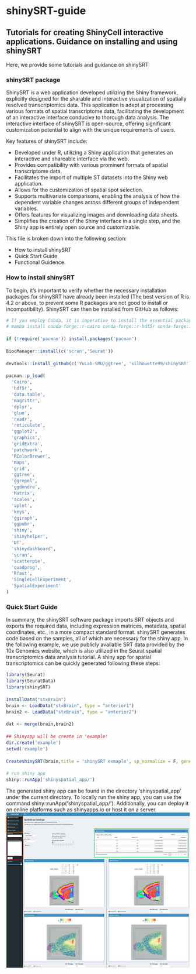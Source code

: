 # shinySRT-guide

## Tutorials for creating ShinyCell interactive applications. Guidance on installing and using shinySRT
Here, we provide some tutorials and guidance on shinySRT:
### shinySRT package
ShinySRT is a web application developed utilizing the Shiny framework, explicitly designed for the sharable and interactive visualization of spatially resolved transcriptomics data. This application is adept at processing various formats of spatial transcriptome data, facilitating the development of an interactive interface conducive to thorough data analysis. The interactive interface of shinySRT is open-source, offering significant customization potential to align with the unique requirements of users.

Key features of shinySRT include:
-	Developed under R, utilizing a Shiny application that generates an interactive and shareable interface via the web. 
-	Provides compatibility with various prominent formats of spatial transcriptome data. 
-	Facilitates the import of multiple ST datasets into the Shiny web application. 
-	Allows for the customization of spatial spot selection. 
-	Supports multivariate comparisons, enabling the analysis of how the dependent variable changes across different groups of independent variables. 
-	Offers features for visualizing images and downloading data sheets. 
-	Simplifies the creation of the Shiny interface in a single step, and the Shiny app is entirely open source and customizable.

This file is broken down into the following section:
-	How to install shinySRT 
-	Quick Start Guide 
-	Functional Guidence. 

### How to install shinySRT
To begin, it’s important to verify whether the necessary installation packages for shinySRT have already been installed (The best version of R is 4.2 or above, to prevent some R packages are not good to install or incompatibility). ShinySRT can then be installed from GitHub as follows:

``` r
# If you employ Conda, it is imperative to install the essential packages requisite for the analysis of single-cell and spatial genomic data.
# mamba install conda-forge::r-cairo conda-forge::r-hdf5r conda-forge::r-curl conda-forge::r-devtools conda-forge::r-biocmanager conda-forge::r-rfast conda-forge::quadprog -y

if (!require('pacman')) install.packages('pacman')

BiocManager::install(c('scran','Seurat'))

devtools::install_github(c('YuLab-SMU/ggtree', 'silhouette99/shinySRT'))

pacman::p_load(
  'Cairo',
  'hdf5r',
  'data.table',
  'magrittr',
  'dplyr',
  'glue',
  'readr',
  'reticulate',
  'ggplot2',
  'graphics',
  'gridExtra',
  'patchwork',
  'RColorBrewer',
  'maps',
  'grid',
  'ggtree',
  'ggrepel',
  'ggdendro',
  'Matrix',
  'scales',
  'aplot',
  'keys',
  'ggiraph',
  'ggpubr',
  'shiny',
  'shinyhelper',
  'DT',
  'shinydashboard',
  'scran',
  'scatterpie',
  'quadprog',
  'Rfast',
  'SingleCellExperiment',
  'SpatialExperiment'
)

```

### Quick Start Guide
In summary, the shinySRT software package imports SRT objects and exports the required data, including expression matrices, metadata, spatial coordinates, etc., in a more compact standard format. shinySRT generates code based on the samples, all of which are necessary for the shiny app.
In the following example, we use publicly available SRT data provided by the 10x Genomics website, which is also utilized in the Seurat spatial transcriptomics data analysis tutorial.
A shiny app for spatial transcriptomics can be quickly generated following these steps:

``` r
library(Seurat)
library(SeuratData)
library(shinySRT)

InstallData("stxBrain")
brain <- LoadData("stxBrain", type = "anterior1")
brain2 <- LoadData("stxBrain", type = "anterior2")

dat <- merge(brain,brain2)

## Shinyapp will be create in 'example'
dir.create('example')
setwd('example')

CreateshinySRT(brain,title = 'shinySRT exmaple', sp_normalize = F, gene.mapping = F)

# run shiny app 
shiny::runApp('shinyspatial_app/')

```

The generated shiny app can be found in the directory ‘shinyspatial_app’ under the current directory. To locally run the shiny app, you can use the command shiny::runApp('shinyspatial_app/'). Additionally, you can deploy it on online platforms such as shinyapps.io or host it on a server.
![](plot1s.png)

